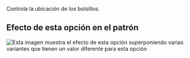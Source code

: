 Controla la ubicación de los bolsillos.

## Efecto de esta opción en el patrón

![Esta imagen muestra el efecto de esta opción superponiendo varias variantes que tienen un valor diferente para esta opción](wahid_pocketlocation_sample.svg "Efecto de esta opción en el patrón")
